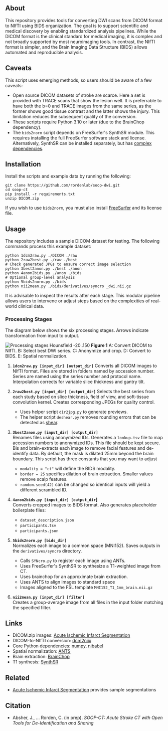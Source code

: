 ## About

This repository provides tools for converting DWI scans from DICOM format to NIfTI using BIDS organization. The goal is to support scientific and medical discovery by enabling standardized analysis pipelines. While the DICOM format is the clinical standard for medical imaging, it is complex and not broadly supported by most neuroimaging tools. In contrast, the NIfTI format is simpler, and the Brain Imaging Data Structure (BIDS) allows automated and reproducible analysis.

## Caveats

This script uses emerging methods, so users should be aware of a few caveats:

 - Open source DICOM datasets of stroke are scarce. Here a set is provided with TRACE scans that show the lesion well. It is preferrable to have both the b=0 and TRACE images from the same series, as the former shows good tissue contrast and the latter shows the injury. This limitation reduces the subsequent quality of the conversion.
 - These scripts require Python 3.10 or later (due to the BrainChop dependency).
 - The `bids2norm` script depends on FreeSurfer's SynthSR module. This requires installing the full FreeSurfer software stack and license. Alternatively, SynthSR can be installed separately, but has [complex dependencies](https://github.com/BBillot/SynthSR).

## Installation

Install the scripts and example data by running the following:

```
git clone https://github.com/rordenlab/soop-dwi.git
cd soop-ct
pip install -r requirements.txt
unzip DICOM.zip
```

If you wish to use `bids2norm`, you must also install [FreeSurfer](https://surfer.nmr.mgh.harvard.edu/fswiki/DownloadAndInstall) and its license file.

## Usage

The repository includes a sample DICOM dataset for testing. The following commands process this example dataset:

```
python 1dcm2raw.py ./DICOM ./raw
python 2raw2best.py ./raw ./best
# Check generated JPGs to ensure correct image selection
python 3best2anon.py ./best ./anon
python 4anon2bids.py ./anon ./bids
# Optional group-level analysis
python 5bids2norm.py ./bids
python nii2mean.py ./bids/derivatives/syncro _dwi.nii.gz
```

It is advisable to inspect the results after each stage. This modular pipeline allows users to intervene or adjust steps based on the complexities of real-world clinical data.

### Processing Stages

The diagram below shows the six processing stages. Arrows indicate transformation from input to output.

![Processing stages Hounsfield -20..150](stages.jpg)
**Figure 1** A: Convert DICOM to NIfTI. B: Select best DWI series. C: Anonymize and crop. D: Convert to BIDS. E: Spatial normalization.


1. **`1dcm2raw.py [input_dir] [output_dir]`**
   Converts all DICOM images to NIfTI format. Files are stored in folders named by accession number. Series are named using the series number and protocol name. Interpolation corrects for variable slice thickness and gantry tilt.

2. **`2raw2best.py [input_dir] [output_dir]`** 
   Selects the best series from each study based on slice thickness, field of view, and soft-tissue convolution kernel. Creates corresponding JPEGs for quality control.
   - Uses helper script `dir2jpg.py` to generate previews.
   - The helper script `deshear.py` removes rounding errors that can be detected as [shear](https://github.com/rordenlab/dcm2niix/issues/945).

3. **`3best2anon.py [input_dir] [output_dir]`**  
   Renames files using anonymized IDs. Generates a `lookup.tsv` file to map accession numbers to anonymized IDs. This file should be kept secure. Bis and brain-extracts each image to remove facial features and de-identify data. By default, the mask is dilated 25mm beyond the brain boundary. This script has three constants that you may want to adjust
   - `modality = "ct"` will define the BIDS modality.
   - `border = 25` specifies dilation of brain extraction. Smaller values remove scalp features.
   - `random.seed(42)` can be changed so identical inputs will yield a different scrambled ID.

4. **`4anon2bids.py [input_dir] [output_dir`]**  
   Converts cropped images to BIDS format. Also generates placeholder boilerplate files:
   - `dataset_description.json`
   - `participants.tsv`
   - `participants.json`

5. **`5bids2norm.py [bids_dir]`**  
   Normalizes each image to a common space (MNI152). Saves outputs in the `derivatives/syncro` directory.
   - Calls `SYNcro.py` to register each image using ANTs.
   - Uses FreeSurfer's SynthSR to synthesize a T1-weighted image from CT.
   - Uses brainchop for an approximate brain extraction.
   - Uses ANTS to align images to standard space
   - Images aligned to the FSL template `MNI152_T1_1mm_brain.nii.gz`

7. **`nii2mean.py [input_dir] [filter]`**  
   Creates a group-average image from all files in the input folder matching the specified filter.



## Links

 - DICOM.zip images: [Acute Ischemic Infarct Segmentation](https://github.com/GriffinLiang/AISD)
 - DICOM-to-NIfTI conversion: [dcm2niix](https://github.com/rordenlab/dcm2niix)
 - Core Python dependencies: [numpy](https://github.com/numpy/numpy), [nibabel](https://github.com/nipy/nibabel)
 - Spatial normalization: [ANTS](https://pubmed.ncbi.nlm.nih.gov/17659998/)
 - Brain extraction: [BrainChop](https://github.com/neuroneural/brainchop-cli)
 - T1 synthesis: [SynthSR](https://surfer.nmr.mgh.harvard.edu/fswiki/SynthSR)

## Related

 - [Acute Ischemic Infarct Segmentation](https://github.com/GriffinLiang/AISD) provides sample segmentations

## Citation

 - Absher, J., ... Rorden, C. (in prep). *SOOP-CT: Acute Stroke CT with Open Tools for De-Identification and Sharing*
